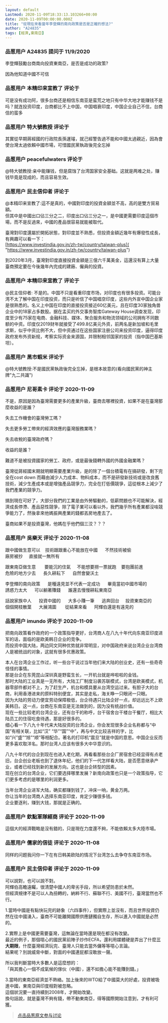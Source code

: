 ```yaml
---
layout: default
Lastmod: 2020-11-09T18:33:13.103266+00:00
date: 2020-11-09T00:00:00.000Z
title: "從現在來看當年李登輝的南向政策是否是正確的想法?"
author: "A24835"
tags: [經濟,東南亞]
---
```



### 品葱用户 **A24835** 提问于 11/9/2020
    
李登輝鼓勵台商南向投資東南亞，是否是成功的政策?  
  
因為他知道中國不可信
    
                

### 品葱用户 **本精印来宣教了** 评论于 
        
可是没有成功阿，很多台商还是相信东南亚是蛮荒之地只有中华大地才能赚钱不是吗？就连投资印度，台商都比不上中国，中国唱衰印度，中国企业自己不信，台商信的蛮多
        
                

### 品葱用户 **特大號教授** 评论于 
        
其實從早期蔣經國的行政院長孫運璿，就己經警告過不能和中國太過親近，因為會使台灣太過依賴中國市場，可惜國民黨執政後完全忘掉
        
                

### 品葱用户 **peacefulwaters** 评论于 
        
@特大號教授:亲中能赚钱，但是腐蚀了台湾国家安全基础。这就是两难之处，赚钱毕竟是现成的，而且容易生效。
        
                

### 品葱用户 **民主信仰者** 评论于 
        
@本精印来宣教了:這不是真的，中國對印度的投資金額並不高，高的是雙方貿易額。  
但其中是中國出口佔三分之二，印度出口佔三分之一，是中國更需要印度這個市場，而不是反過來，中國的產品很容易就能被取代。  
  
臺灣對印度還屬於開拓狀態，對印度並不熟悉，但投資金額近幾年有爆發性成長，有興趣可以看一下：  
[https://www.investindia.gov.in/zh-tw/country/taiwan-plus]( "https://www.investindia.gov.in/zh-tw/country/taiwan-plus")  
  
到2020年3月，臺灣對印度直接投資金額是三億六千萬美金，這還沒有算上大量臺商預定要在今後幾年內完成的建廠、僱員的投資。
        
                

### 品葱用户 **本精印来宣教了** 评论于 
        
@民主信仰者: 不是的。中国不只是看重印度市场，对印度也有很多投资。可能台湾不太了解中国在印度投资，而只是听信了中国唱空印度，这些内外宣中国企业家是很熟悉的。名义上中国在印度的直接投资接近60亿美元，且在印度30家独角兽企业中的18家占多数股。据在孟买的外交事务智库Gateway House调查发现，印度至少有75家在电商、金融科技、媒体、聚合服务和物流领域的公司拥有不同数额的中资。印度仅2019财年就接受了499.8亿美元外资，前两名是新加坡和毛里求斯，似乎中资比例不大，但中资通过在这些国家注册公司来投资印度，逼得印度政府发布外资新规，考察实际资金来源国，并限制相邻国家的投资（指中国巴基斯坦）。
        
                

### 品葱用户 **黑市蝦米** 评论于 
        
@特大號教授:不是國民黨執政後完全忘掉，是根本故意的(看向國民黨的神主牌"九二共識")
        
                

### 品葱用户 **尼哥素卡** 评论于 2020-11-09
        
不是，原因是因為臺灣需要更多的產業升級，臺商去哪裡投資，如果不是在臺灣那麼收益的是誰？  
  
失去工作機會的臺灣勞工嗎？  
  
失去更多勞工帶來的經濟效應的臺灣服務業嗎？  
  
失去收稅的臺灣政府嗎？  
  
收益的是誰？  
  
難道不是被投資國家的勞工、政府，或是最後錢轉外國的外國金融業嗎？  
  
臺灣從蔣經國末期就明顯需要產業升級，是的除了一個台積電有在搞研發，剩下完全在cost down 而藉由減少人力成本、物料成本，而不是研發新技術或是改良舊技術，減少生產成本或是增強產品競爭力，完全在打低價競爭，這從根本上減少了我們產業的競爭力。  
  
搞到現在可好了，大部分我們的工業是由外勞驅動的，低薪問題也不可能解決，經濟成長停滯、產品惡性競爭，除了電子業可以看以外，我們幾乎所有產業都沒啥競爭能力了，然後拿來他媽振興產業的錢都丟房地產去了。  
  
臺商如果不是投資臺灣，他媽在乎他們個三洨？？？
        
                

### 品葱用户 **吳樂天** 评论于 2020-11-08
        
跟中國做生意可以    技術跟跟重心不能放在中國      不然技術被偷  
廠房被抄     直接就一無所有  
  
跟東南亞做生意       要能沉的住氣     不能想要撈一票就跑    要抱團前進  
危險的地方少去      長久耕耘下      自然會變沃土  
  
李登輝的南向政策      是種遠見並不代表一定成功      畢竟當初中國市場的  
誘惑力太大      可以躺著賺錢      誰還去慢慢耕耘東南亞  
  
話說家族中人      投資中國的      大多小賺一筆      逃奔回台     投資東南亞的  
個個開枝散葉      大展鴻圖       從結果來看      阿輝伯還是有遠見的
        
                

### 品葱用户 **imundo** 评论于 2020-11-09
        
把南向政策看作政府的一个政策指导更好，台湾商人在八九十年代向东南亚印度进军的话，面临的是欧美韩日企业的竞争。  
而投资中国大陆，两边同文同种优势就非常明显，对中国政府来说台湾企业台湾商人是被统战的对象，这就有很多优惠政策。  
  
本人在台湾企业工作过，听一些台干说过当年他们来大陆的创业史，还有一些奇奇怪怪的事情。  
那是台企在东莞昆山深圳真是野蛮生长，一开机台就是哗啦啦的金钱。  
那时大陆的工业真是一无所有，大陆工厂制度沿袭苏联模式，台湾是欧美模式，机器零部件都对不上，为了赶生产，机台和模具要从台湾空运过来。有胆子大的台商，利用香港进来的原料特别便宜，其实是走私，海关睁一只眼闭一只眼。  
因为大陆的劳动力便宜劳动保障极低，台企待遇只比陆企好一点，却远远比不上欧美韩日。这一点，台商在东南亚是无法做到的，因为没有统战价值。  
现在一些比较老的台湾企业，还有台干的称呼，台干宿舍台干楼台干餐厅，相比大陆员工的住宿吃食待遇，那是好很多的。  
细心看一下八九十年代来大陆投资的台湾企业，你会发现很多企业名称都与“中国”有相关联，比如“汉” “华”“国”“中”，再与中文比较吉祥的字，比如“兴”盛”“旭”“顺”等相配合。著名的打印机“震旦”就是中国的意思。中国企业反而更多喜欢取洋名。那时台湾人应该有很多大中华意识的。  
  
八九十年代的台企到现在也进入老化期，再看看那些台企厂房宿舍已经显得有点老旧，台企创业老板也到了退休年纪，他们的下一代怎样看大陆，是否愿意继承产业，或者已经找到新的发展方向。这也是台企转型的因素。  
现在创立的台湾企业，它们要选择哪里发展？新南向政策也只是一个政策指导，它们更多考虑的是哪里的利润更多。  
  
当年台湾企业进军大陆，确实都赚到钱了，冲床一响，黄金万两。  
你让当年的台湾商人选择东南亚印度，肯定少赚很多钱。  
企业要逐利，赚到大钱，那就是正确的。
        
                

### 品葱用户 **欽點軍隊經商** 评论于 2020-11-09
        
這個大的經濟戰略是沒有錯的，只是現在力度還不夠，不能依賴太多大陸市場。
        
                

### 品葱用户 **儒家的信徒** 评论于 2020-11-08
        
同样的问题我问你一下在有日韩美欧陆的情况下台湾怎么去争夺东南亚市场。
        
                

### 品葱用户 **民主信仰者** 评论于 2020-11-09
        
可以說對，也可以說不對。  
阿輝伯高瞻遠矚，很清楚中國人的卑劣手段，所以希望防患於未然。  
但經濟規律不是可以人為扭轉的，納粹不行、蘇聯不行、美國不行，臺灣當然也不行。  
  
1.當時中國是有點快玩完的跡象（六四事件），但實際上並沒有，而且世界投資仍然在往中國湧入，臺商不可能離開國際供應鏈獨自生存，所以進入中國就是必然的。  
  
2.實際上是中國更需要臺灣，這無論在當時還是現在都沒有改變。  
最近的例子，那個噁心的國民黨前陣子炒作ECFA，還利用媒體硬是弄出了什麼**三大期限**，什麼臺灣經濟玩完、臺灣人只能去當外傭等等噁心言論。  
結果呢？別說威脅中斷，對面的中國連屁都沒敢放一聲。  
  
所以我判斷當時大多數人是這麼想的：  
「與其擔心一個不成氣候的傢伙（中國），還不如擔心能不能賺到錢。」  
  
3.當時的東南亞經濟並不熱絡。加上後來的WTO給了中國莫大的好處，投資被吸進中國，東南亞與印度相對被忽略。  
這個狀況要一直持續到2008年，才開始改變。  
換句話說，就是臺灣不夠有錢，帶不動東南亞，得等國際開始注意到，才有利可獲。
        
                





> [点击品葱原文参与讨论](https://pincong.rocks/question/33241)

